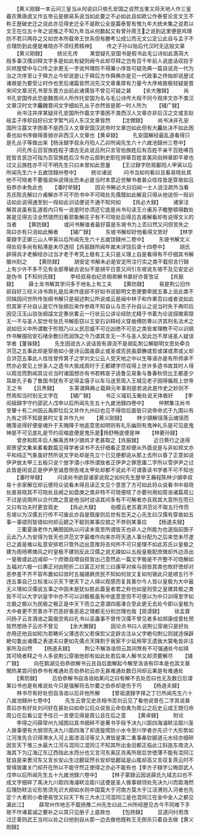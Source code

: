<!-- { "loadSidebar": true } -->
　　【黄义刚録一本云问三皇当从何说曰只依孔安国之说然五峯又将天地人作三皇羲农黄唐虞又作五帝云是据易系说当如此要之不必如此且如欧公作泰誓论言文王不称王歴破史迁之说此亦见得史迁全不是欧公全是葢泰誓有惟九年大统未集之说若以文王在位五十年之说推之不知九年当从何数起又有曾孙周王之说到这里便是鸡理防不若只两存之又如世本所载帝王世系但有滕考公成公而无文公定公此自与孟子不合理防到此便是难晓亦不须枉费精神】
　　传之子孙以贻后代汉时无这般文章
　　【黄义刚録】
　　统论孔传
　　某尝疑孔安国书是假书此毛公诗如此髙简大叚多事汉儒训释文字多是如此有疑则阙今此却尽释之岂有百千年前人说底话収拾于灰烬屋壁中与口传之余更无一字讹舛理防不得兼小序皆可疑尧典一篇自说尧一代为治之次序至让于舜方止今却说是让于舜后方作舜典亦是见一代政事之终始却说歴试诸艰是为要受让时作也至后诸篇皆然况先汉文章重厚有力量今大序格致极轻疑是晋宋间文章况孔书至东晋方出前此诸儒皆不曾见可疑之甚
　　【余大雅録】
　　尚书孔安国传此恐是魏晋间人所作托安国为名与毛公诗传大叚不同今观序文亦不类汉文章汉时文字麤魏晋间文字细如孔丛子亦然皆是那一时人所为
　　【辅广録】
　　尚书注并序某疑非孔安国所作葢文字善困不类西汉人文章亦非后汉之文或言赵岐孟子序却自好曰文字絮气闷人东汉文章皆然
　　【沈僩録】
　　尚书决非孔安国所注葢文字困善不是西汉人文章安国汉武帝时文章岂如此但有大麤处决不如此困善也如书序做得善弱亦非西汉人文章也【黄卓録】
　　孔安国解经最乱道看得只是孔丛子等做出来【杨泳録字叔永丹阳人乙卯所闻先生六十六嵗池録卅三卷中】
　　问孔传云百官族姓程子谓古无此说吕刑只言官伯族姓后有百姓不亲干百姓咈百姓皆言民岂可指为百官族姓后汉书亦云部刺史职在辨章百姓宣美风俗辨章即平章也过又云族姓亦不可不明先生只曰未曾如此思量
　　【王过録字防观鄱阳人甲寅以后所闻先生六十五嵗饶録卅卷中】
　　统论诸说
　　问书当如何看曰且看易晓处其他不可晓者不要强说纵说得出恐未必是当时本意近世解书者甚众徃徃皆是穿凿如吕伯恭亦未免此也
　　【潘时举録】
　　因论书解必大曰旧闻一士人说注疏外当看苏氏陈氏解曰介甫解亦不可不防书中不可晓处先儒既如此解且只得从他说但一叚训诂如此说得通至别一叚如此训诂便说不通不知何如
　　【呉必大録】
　　诸家注解其说虽有乱道若内只有一说是时亦须还它底是尚书句读王介甫苏子瞻整顿得数处甚是见得古注全然错然旧看郭象解庄子有不可晓处后得吕吉甫解看却有说得文义的当者
　　【黄防録】
　　或问书解谁者最好莫是东坡书为上否曰然又问但苦失之简曰亦有只消如此解者
　　【辅广録】
　　东坡书解却好他看得文势好
　　【林学蒙録字正卿三山人甲寅以后所闻先生六十五嵗饶録卅二卷中】
　　东坡书解文义得处较多尚有粘滞是未尽透彻【呉振録所闻年嵗未详饶后录十四卷中】
　　胡氏辟得呉才老解经亦过当才老于考究上极有工夫只是义理上自是看得有不仔细其书解徽州刻之
　　【黄防録】
　　胡安定书解未必是安定所注行实之类不载但言行録上有少许不多不见有全部専破古说似不是胡平日意又间引东坡说东坡不及见安定必是伪书【不知何氏録】
　　李经叔易伯纪丞相弟解书甚好亦善攷证
　　【呉振録】
　　薛士龙书解其学问多于地名上有工夫
　　【黄防録】
　　易是荆公旧作郤自好三经义诗书周礼是后来作底郤不好如书说聪明文思便要牵就五事上说此类不同铢因问世所传张纲书解只是祖述荆公所说或云是闽中林子和作果否曰或者说如此但其家子孙自认是它作张纲后来作参政不知自认与否子孙自认之说当时失于再叩后因见汪玉山驳张纲諡文定奏状畧云一行状云公讲论经防尤精于书着为论说探微索隠无一不与圣人契世号张氏书解臣窃以王安石训释经义穿凿傅防専以济其刑名法术之说如旧义中所谓敢于殄戮乃以乂民忍威不可讫凶徳不可忌之类皆害理教不可以训纲作书解掇拾安石绪余敷衍而润饰之今乃谓其言无一不与圣人契此岂不厚诬圣人疑误学者【董铢録】
　　先生因说古人说话皆有源流不是胡乱荆公解聪明文思处牵合洪范之五事此却是穿凿如小旻诗云国虽靡止或圣或否民虽靡膴或哲或谋或肃或乂却合洪范五事此人徃徃曾传箕子之学刘文公云人受天地之中以生等语亦是有所师承不然亦必曾见上世圣人之遗书大抵成周时于王都建学尽収得上世许多遗书故其时人得以观览而剽闻其议论当时诸国想亦有书若韩宣子适鲁见易象与鲁春秋但比王都差少耳故孔子看了鲁国书犹有不足得孟僖子以车马送至周入王城见老子因得徧观上世帝王之书
　　【吕焘録】
　　东莱谓舜典止载舜元年事则是若说此是作史之妙则不然焉知当时别无文字在
　　【辅广録】
　　书正义璿玑玉衡处说天体极好
　　【李闳祖録字守约邵武人戊申以后所闻先生五十九嵗池録四卷中】
　　仲黙集注尚书至肇十有二州因云禹即位后又并作九州曰也见不得但后面皆只说帝命式于九围以有九有之师不知是甚时又复并作九州
　　【黄义刚録】
　　林少頴解徂落云魂徂而魄落说得好便是魂升于天魄降于地底意思如明则有礼乐幽则有鬼神礼乐是可见底鬼神是不可见底礼是节约収缩底便是鬼乐是扬舒畅底便是神
　　【林夔孙録】
　　曾彦和熙丰后人解禹贡林少頴呉才老甚取之【呉振録】
　　近日蔡行之送得郑景望文集来畧看数篇见得学者读书不去仔细看正意却便从外面说是与非如郑文亦平和纯正气象虽好然所说文字处却是先立个已见便都说从那上去所以昏了正意如说伊尹放太甲三五板只说个放字谓小序所谓放者正伊尹之罪思庸二字所以雪伊尹之过此皆是闲说正是伊尹至诚恳恻告戒太甲处却都不说此不可谓善读书学者不可不知也
　　【潘时举録】
　　问读尚书欲裒诸家说观之如何先生歴举王蘓程陈林少頴李叔易十余家解讫却云便将众说看未得且读正文见个意思了方可如此将众说看书中易晓处直易晓其不可晓处且阙之如盘庚之类非特不可晓便晓了亦要何用如周诰诸篇周公不过是说周所以合代商之意是他当时说话其间多有不可解者亦且观其大意所在而已又曰有功夫时更宜观史
　　【呉必大録】
　　伯模云老苏着洪范论不取五行传而东坡以为汉儒五行传不可废此亦自是既废则后世有忽天之心先生曰汉儒有穿凿如五事一事错则皆错如何却云聼之不聪则某事应貌之不恭则某事应
　　【杨道夫録】
　　三衢夏唐老作九畴图因执以问读未竟至所谓皆天也非人之所能为也遂指前图子云此乃人为安得为皆天也洪范文字最难作向来亦将天道人事分配为之后来觉未尽遂已之直是难以私意安排若只管外边出意推将去何所不可只是理不如此苏氏以皇极之建为雨旸寒燠风之时皇极不建则反此汉儒之说尤疎如以五般皇极配庶徴却外边添出一皇极或此边减却一个庶徴自增自损皆出己意然此一篇文字极是不齐整不可晓解如五福对六极一曰夀正对凶短折二曰富正对贫三曰康寜对疾与弱皆其类也攸好徳却对恶参差不齐不容布置如曰敛时五福锡厥庶民不知如何敛又复如何锡此只是顺五行不违五事自己立标准以示天下使天下之人得以观感而复其善尔今人皆以皇极为大中最无义理如汉儒说五事之中固未是犹似胜此葢皇者君之称也如皇则受之皇建其极之类皆不可以大字训皇字中亦不可以训极极虽有中底意思但不可便以为中只训得至字如北极之极以为民极之极正是中天下而立之意谓四面凑合至此更无去处今即以皇极为大中者更不赏善亦不罚恶好善恶恶之理都无分别岂理也哉【周谟録】
　　徐孟寳问扬子云言酒诰之篇俄空焉曰孔书以巫蛊事不曾传汉儒不曾见者多如郑康成晋杜预皆然想扬子云亦不曾见
　　【余大雅録】
　　因论点书曰人说荆公穿凿只是好处亦用还他且如矧为若畴圻父薄违农父若保宏父定辟古注从父字絶句荆公则就违保辟絶句敻出诸儒之表道夫曰更如先儒点天降割于我家不少延用寜王遗我大寳龟皆非注家所及曰然
　　【杨道夫録】
　　荆公不解洛诰但云其间煞有不可强通处今如择其可晓者释之今人多说荆公穿凿他却有如此处若后来人解书又却须要解尽
　　【辅广録】
　　向在鹅湖见伯恭欲解书云且自后面解起今解至洛诰有印本是也其文甚閙热某尝问伯恭书有难通处否伯恭初云亦无甚难通处数日间却云果是有难通处
　　【黄防録】
　　吕伯恭解书自洛诰始某问之曰有解不去处否曰也无及数日后谓某曰书也是有难说处今只是强解将去尔要之伯恭却是伤于巧
　　【杨道夫録】
　　林书尽有好处但自洛诰以后非他所解
　　【曾祖道録字择之丁巳所闻先生六十八嵗池録卅七卷中】
　　先生云曾见史丞相书否刘云见了看他说昔在二字其说甚乖曰亦有好处刘问好在甚处曰如命公后众说皆云命伯禽为周公之后史云成王既归命周公在后看公定予徃已一言便见得是周公且在后之意
　　【黄卓録】
　　附论
　　李得之问薛常州九域图曰其书细碎不是著书手叚予决九川距四海濬畎浍距川圣人做事便有大纲领先决九川距四海了却逐旋爬防小水令至川学者亦先识个大形势如江河淮先合识得渭水入河上面漆沮泾等又入渭皆是第二重事桑钦郦道元水经亦细碎因言天下惟三水最大江河与混同江混同江不知其所出金旧都正临此江斜迤东南流入海其下为辽海辽东辽西指此水而分也又言河东奥区尧禹所居后世徳薄不能有混同江犹自是来褁河东又言长安山生过鄜延然长安却低鄜延是山尾却高又言収复燕云时不曾得居庸关门却开在所以不能守然正使得之亦必不能有也【李方子録字公晦邵武人戊申以后所闻先生五十九嵗池録六卷中】
　　【林子蒙録云因说薛氏九域志曰也不成文字细碎了禹决九川距四海濬畎浍距川这便是圣人做事纲领处先决九川而距海然后理防畎浍论形势须先识大纲如水则中国莫大于河南方莫大乎江泾渭则入河者也先定个大者则小者便易攷又曰天下有三大水江河混同江是也混同江在金中金人之都见濵此江】
　　薛常州作地志不载扬豫二州先生曰此二州所经歴见古今不同难下手故不作诸葛诚之要补之以其只见册子上底故也
　　【包扬録】
　　显道问纣若改过迁善则武王当何以处之曰他别自从那一边去做他既称王无倒杀只着自去做【黄义刚録】
